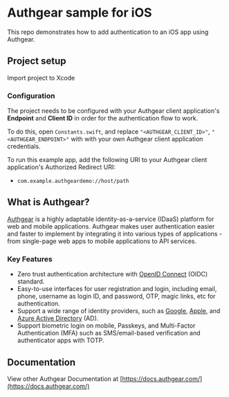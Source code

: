 # Authgear sample for iOS

This repo demonstrates how to add authentication to an iOS app using Authgear.

## Project setup

Import project to Xcode

### Configuration

The project needs to be configured with your Authgear client application's **Endpoint** and **Client ID** in order for the authentication flow to work.

To do this, open `Constants.swift`, and replace `"<AUTHGEAR_CLIENT_ID>"`, `"<AUTHGEAR_ENDPOINT>"` with with your own Authgear client application credentials.

To run this example app, add the following URI to your Authgear client application's Authorized Redirect URI:

- `com.example.authgeardemo://host/path`

## What is Authgear?

[Authgear](https://www.authgear.com/) is a highly adaptable identity-as-a-service (IDaaS) platform for web and mobile applications.
Authgear makes user authentication easier and faster to implement by integrating it into various types of applications - from single-page web apps to mobile applications to API services.

### Key Features

- Zero trust authentication architecture with [OpenID Connect](https://openid.net/developers/how-connect-works/) (OIDC) standard.
- Easy-to-use interfaces for user registration and login, including email, phone, username as login ID, and password, OTP, magic links, etc for authentication.
- Support a wide range of identity providers, such as [Google](https://developers.google.com/identity), [Apple](https://support.apple.com/en-gb/guide/deployment/depa64848f3a/web), and [Azure Active Directory](https://azure.microsoft.com/en-gb/products/active-directory/) (AD).
- Support biometric login on mobile, Passkeys, and Multi-Factor Authentication (MFA) such as SMS/email-based verification and authenticator apps with TOTP.

## Documentation

View other Authgear Documentation at [https://docs.authgear.com/](https://docs.authgear.com/)
